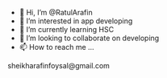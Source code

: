 - 👋 Hi, I’m @RatulArafin
- 👀 I’m interested in app developing 
- 🌱 I’m currently learning HSC
- 💞️ I’m looking to collaborate on developing 
- 📫 How to reach me ...

<!---
RatulArafin/RatulArafin is a ✨ special ✨ repository because its `README.md` (this file) appears on your GitHub profile.
You can click the Preview link to take a look at your changes.
--->sheikharafinfoysal@gmail.com
